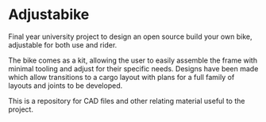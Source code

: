 # Adjustabike
Final year university project to design an open source build your own bike, adjustable for both use and rider.

The bike comes as a kit, allowing the user to easily assemble the frame with minimal tooling and adjust for their specific needs. Designs have been made which allow transitions to a cargo layout with plans for a full family of layouts and joints to be developed.

This is a repository for CAD files and other relating material useful to the project.
